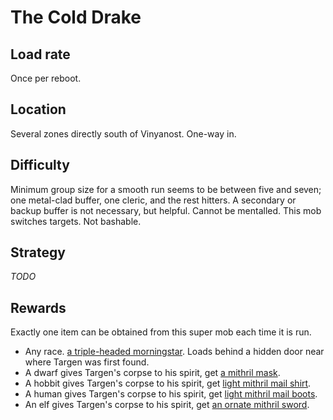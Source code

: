 # The Cold Drake

## Load rate

Once per reboot.

## Location

Several zones directly south of Vinyanost. One-way in.

## Difficulty

Minimum group size for a smooth run seems to be between five and seven; one
metal-clad buffer, one cleric, and the rest hitters. A secondary or backup
buffer is not necessary, but helpful. Cannot be mentalled. This mob switches
targets. Not bashable.

## Strategy

*TODO*

## Rewards

Exactly one item can be obtained from this super mob each time it is run.

* Any race.
	[a triple-headed morningstar](/docs/items/weapons.md#a-triple-headed-morningstar).
	Loads behind a hidden door near	where Targen was first found.
* A dwarf gives Targen's corpse to his spirit, get
	[a mithril mask](/docs/items/weapons.md#a-mithril-mask).
* A hobbit gives Targen's corpse to his spirit, get
	[light mithril mail shirt](/docs/items/weapons.md#light-mithril-mail-shirt).
* A human gives Targen's corpse to his spirit, get
	[light mithril mail boots](/docs/items/weapons.md#light-mithril-mail-boots).
* An elf gives Targen's corpse to his spirit, get
	[an ornate mithril sword](/docs/items/weapons.md#an-ornate-mithril-sword).

